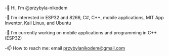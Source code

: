 -👋 Hi, I’m @przybyla-nikodem

-👀 I’m interested in ESP32 and 8266, C#, C++, mobile applications, MIT App Inventor, Kali Linux, and Ubuntu

-🌱 I’m currently working on mobile applications and programming in C++ (ESP32)

-📫 How to reach me: email przybylanikodem@gmail.com
